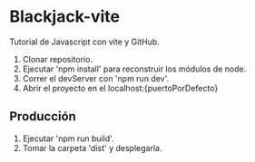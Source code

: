 # Blackjack-vite

Tutorial de Javascript con vite y GitHub.

1. Clonar repositorio.
2. Ejecutar 'npm install' para reconstruir los módulos de node.
3. Correr el devServer con 'npm run dev'.
4. Abrir el proyecto en el localhost:{puertoPorDefecto}

## Producción

1. Ejecutar 'npm run build'.
2. Tomar la carpeta 'dist' y desplegarla.
